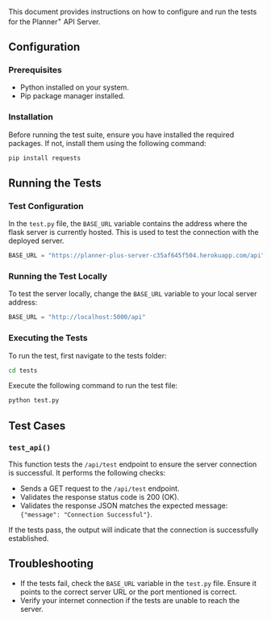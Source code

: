 This document provides instructions on how to configure and run the tests for the Planner<sup>+</sup> API Server.
## Configuration
### Prerequisites
- Python installed on your system.
- Pip package manager installed.
### Installation

Before running the test suite, ensure you have installed the required packages. If not, install them using the following command:

```bash
pip install requests
```


## Running the Tests
### Test Configuration

In the `test.py` file, the `BASE_URL` variable contains the address where the flask server is currently hosted. This is used to test the connection with the deployed server.

```python
BASE_URL = "https://planner-plus-server-c35af645f504.herokuapp.com/api"
```


### Running the Test Locally

To test the server locally, change the `BASE_URL` variable to your local server address:

```python
BASE_URL = "http://localhost:5000/api"
```


### Executing the Tests

To run the test, first navigate to the tests folder:
```bash
cd tests
```
Execute the following command to run the test file:
```bash
python test.py
```


## Test Cases
### `test_api()`

This function tests the `/api/test` endpoint to ensure the server connection is successful. It performs the following checks: 
- Sends a GET request to the `/api/test` endpoint.
- Validates the response status code is 200 (OK). 
- Validates the response JSON matches the expected message: `{"message": "Connection Successful"}`.

If the tests pass, the output will indicate that the connection is successfully established.
## Troubleshooting 
- If the tests fail, check the `BASE_URL` variable in the `test.py` file. Ensure it points to the correct server URL or the port mentioned is correct.
- Verify your internet connection if the tests are unable to reach the server.